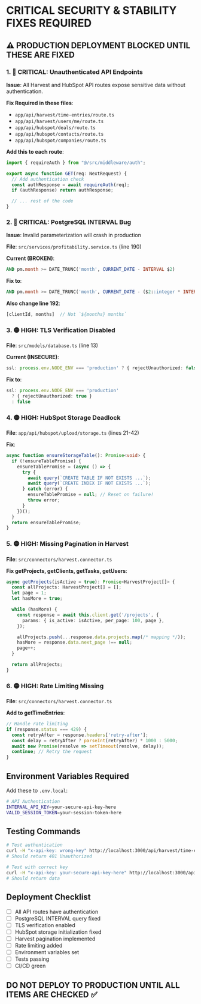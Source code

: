 # CRITICAL SECURITY & STABILITY FIXES REQUIRED

## ⚠️ PRODUCTION DEPLOYMENT BLOCKED UNTIL THESE ARE FIXED

### 1. 🔴 CRITICAL: Unauthenticated API Endpoints

**Issue**: All Harvest and HubSpot API routes expose sensitive data without authentication.

**Fix Required in these files**:
- `app/api/harvest/time-entries/route.ts`
- `app/api/harvest/users/me/route.ts`
- `app/api/hubspot/deals/route.ts`
- `app/api/hubspot/contacts/route.ts`
- `app/api/hubspot/companies/route.ts`

**Add this to each route**:
```typescript
import { requireAuth } from "@/src/middleware/auth";

export async function GET(req: NextRequest) {
  // Add authentication check
  const authResponse = await requireAuth(req);
  if (authResponse) return authResponse;

  // ... rest of the code
}
```

### 2. 🔴 CRITICAL: PostgreSQL INTERVAL Bug

**Issue**: Invalid parameterization will crash in production

**File**: `src/services/profitability.service.ts` (line 190)

**Current (BROKEN)**:
```sql
AND pm.month >= DATE_TRUNC('month', CURRENT_DATE - INTERVAL $2)
```

**Fix to**:
```sql
AND pm.month >= DATE_TRUNC('month', CURRENT_DATE - ($2::integer * INTERVAL '1 month'))
```

**Also change line 192**:
```typescript
[clientId, months]  // Not `${months} months`
```

### 3. 🟡 HIGH: TLS Verification Disabled

**File**: `src/models/database.ts` (line 13)

**Current (INSECURE)**:
```typescript
ssl: process.env.NODE_ENV === 'production' ? { rejectUnauthorized: false } : false
```

**Fix to**:
```typescript
ssl: process.env.NODE_ENV === 'production'
  ? { rejectUnauthorized: true }
  : false
```

### 4. 🟡 HIGH: HubSpot Storage Deadlock

**File**: `app/api/hubspot/upload/storage.ts` (lines 21-42)

**Fix**:
```typescript
async function ensureStorageTable(): Promise<void> {
  if (!ensureTablePromise) {
    ensureTablePromise = (async () => {
      try {
        await query(`CREATE TABLE IF NOT EXISTS ...`);
        await query(`CREATE INDEX IF NOT EXISTS ...`);
      } catch (error) {
        ensureTablePromise = null; // Reset on failure!
        throw error;
      }
    })();
  }
  return ensureTablePromise;
}
```

### 5. 🟡 HIGH: Missing Pagination in Harvest

**File**: `src/connectors/harvest.connector.ts`

**Fix getProjects, getClients, getTasks, getUsers**:
```typescript
async getProjects(isActive = true): Promise<HarvestProject[]> {
  const allProjects: HarvestProject[] = [];
  let page = 1;
  let hasMore = true;

  while (hasMore) {
    const response = await this.client.get('/projects', {
      params: { is_active: isActive, per_page: 100, page },
    });

    allProjects.push(...response.data.projects.map(/* mapping */));
    hasMore = response.data.next_page !== null;
    page++;
  }

  return allProjects;
}
```

### 6. 🟡 HIGH: Rate Limiting Missing

**File**: `src/connectors/harvest.connector.ts`

**Add to getTimeEntries**:
```typescript
// Handle rate limiting
if (response.status === 429) {
  const retryAfter = response.headers['retry-after'];
  const delay = retryAfter ? parseInt(retryAfter) * 1000 : 5000;
  await new Promise(resolve => setTimeout(resolve, delay));
  continue; // Retry the request
}
```

## Environment Variables Required

Add these to `.env.local`:
```bash
# API Authentication
INTERNAL_API_KEY=your-secure-api-key-here
VALID_SESSION_TOKEN=your-session-token-here
```

## Testing Commands

```bash
# Test authentication
curl -H "x-api-key: wrong-key" http://localhost:3000/api/harvest/time-entries
# Should return 401 Unauthorized

# Test with correct key
curl -H "x-api-key: your-secure-api-key-here" http://localhost:3000/api/harvest/time-entries
# Should return data
```

## Deployment Checklist

- [ ] All API routes have authentication
- [ ] PostgreSQL INTERVAL query fixed
- [ ] TLS verification enabled
- [ ] HubSpot storage initialization fixed
- [ ] Harvest pagination implemented
- [ ] Rate limiting added
- [ ] Environment variables set
- [ ] Tests passing
- [ ] CI/CD green

## DO NOT DEPLOY TO PRODUCTION UNTIL ALL ITEMS ARE CHECKED ✅